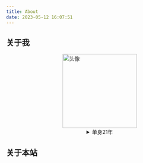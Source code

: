 ```yaml
---
title: About
date: 2023-05-12 16:07:51
---
```


## 关于我



<div class="show-always">
  <img class="avatar-my" src="/images/avatar.png" alt="头像" style="display: block; margin: 0 auto; width: 200px"/>
  <details>
    <summary onclick="toggleHoverContent()" style="text-align: center">单身21年</summary>
    <div class="hide-until-hover" style="display: none;">
      <p style="text-align: center">但其实，我用了这个头像5年才意识到，我的头像是情侣头像。😭<br></p>
      <img class="avatar-my" src="/images/avatar-girl.png" alt="女孩头像" style="display: block; margin: 0 auto; width: 200px"/>
      <p style="text-align: center">等一个女孩领走这个头像💕<br><br>这个头像原本是合照，可以在YouTube上搜到，是一首越南(？)歌的封面<br>下面是合照图片</p>
      <img class="avatar-my" src="https://files.catbox.moe/xdp324.png" alt="合照" style="display: block; margin: 0 auto; width: 800px"/>
    </div>
  </details>
</div>

<script>
function toggleHoverContent() {
  const hoverContent = document.querySelector('.hide-until-hover');
  hoverContent.style.display = hoverContent.style.display === 'none' ? 'block' : 'none';
}
</script>


## 关于本站

<p id="run-time"></p>
<script type="text/javascript" src="/js/lib/run-time.js"></script>

